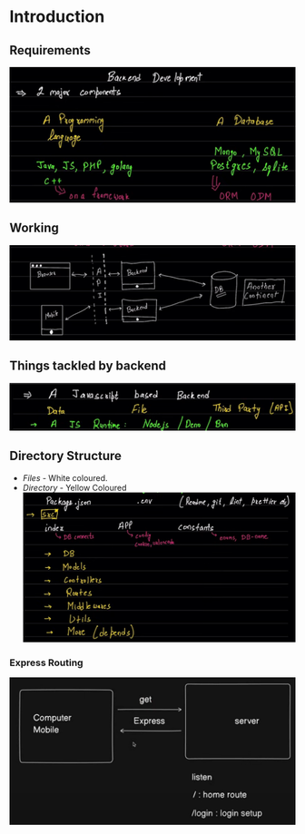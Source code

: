 # Introduction
## Requirements
![basic requirements](public/requirements.png)

## Working
![working](public/howItWorks.png)

## Things tackled by backend
![](public/thingsBackendTackles.png)

## Directory Structure
* *Files* - White coloured.
* *Directory* - Yellow Coloured
![directory structure](public/directoryStructure.png)

### Express Routing
![](public/expressFlow.png)